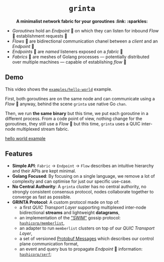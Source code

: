 <div align="center">
  <h1><code>grinta</code></h1>

  <p>
    <strong>A minimalist network fabric for your goroutines
    :link: :sparkles:</strong>
  </p>
</div>

* *Goroutines* hold an *Endpoint* :round_pushpin: on which they can listen
  for inbound *Flow* :ocean: establishment requests :ocean:
* *Flows* :ocean: are bidirectional communication chanel between
  a *client* and an *Endpoint* :round_pushpin:
* *Endpoints* :round_pushpin: are *named* listeners exposed on a *fabric* :link: 
* *Fabrics* :link: are meshes of Golang processes &mdash; potentially
  distributed over multiple machines &mdash; capable of establishing
  *flow* :ocean:

## Demo

This video shows the [`examples/hello-world`](examples/hello-world/) example.

First, both goroutines are on the same node and can communicate using a
*Flow* :ocean: anyway, behind the scene `grinta` use native Go `chan`.

Then, we run **the same binary** but this time, we put each goroutine in a
different process. From a code point of view, nothing change for the goroutines,
they still use a *Flow* :ocean: but this time, `grinta` uses a QUIC inter-node
multiplexed stream fabric.

[hello world example](https://github.com/user-attachments/assets/24064e25-3eda-4153-adfc-de16f57423cb)

## Features

* **Simple API**: `Fabric` -> `Endpoint` -> `Flow` describes an intuitive
  hierarchy and their APIs are kept minimal.
* **Golang Focused**: By focusing on a single language, we remove a lot of
  complexity and can optimise for just our specific use-case.
* **No Central Authority**: A `grinta` cluster has no central authority, no
  strongly consistent consensus protocol, nodes collaborate together to
  converge as fast as possible.
* **GRINTA Protocol**: A custom protocol made on top of:
  * a first *QUIC Transport Layer* supporting multiplexed inter-node
    bidirectional **streams** and lightweight **datagrams**, 
  * an implementation of the ["SWIM"][swim] gossip protocol:
    [`hashicorp/memberlist`][dep-mbl],
  * an adapter to run `memberlist` clusters on top of our
    *QUIC Transport Layer*,
  * a set of versioned [Protobuf Messages](./proto/grinta) which describes
    our control plane communication format,
  * an event and query bus to propagate *Endpoint* :round_pushpin: information:
    [`hashicorp/serf`][dep-serf];

[swim]: (http://ieeexplore.ieee.org/document/1028914/)
[dep-mbl]: https://pkg.go.dev/github.com/hashicorp/memberlist
[dep-serf]: https://pkg.go.dev/github.com/hashicorp/serf
